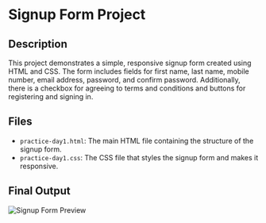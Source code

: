 # Signup Form Project

## Description

This project demonstrates a simple, responsive signup form created using HTML and CSS. The form includes fields for first name, last name, mobile number, email address, password, and confirm password. Additionally, there is a checkbox for agreeing to terms and conditions and buttons for registering and signing in.

## Files

- `practice-day1.html`: The main HTML file containing the structure of the signup form.
- `practice-day1.css`: The CSS file that styles the signup form and makes it responsive.

## Final Output

![Signup Form Preview](output.png)
